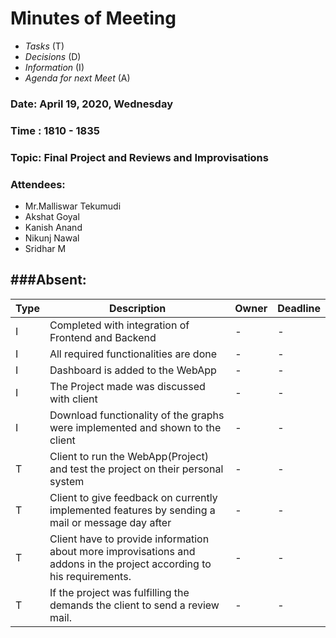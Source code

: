 # Minutes of Meeting

* *Tasks* (T)
* *Decisions* (D)
* *Information* (I)
* *Agenda for next Meet* (A)

 
### Date: April 19, 2020, Wednesday

### Time : 1810 - 1835

### Topic: Final Project and Reviews and Improvisations 

### Attendees:
- Mr.Malliswar Tekumudi
- Akshat Goyal
- Kanish Anand
- Nikunj Nawal
- Sridhar M

###Absent:
-----------------

**Type** | **Description** | **Owner** | **Deadline** |
---- | ---- | ---- | ---- |
I | Completed with integration of Frontend and Backend | - | - |
I | All required functionalities are done | - | - |
I | Dashboard is added to the WebApp | - | - |
I | The Project made was discussed with client| - | - |
I | Download functionality of the graphs were implemented and shown to the client | - | - | 
T | Client to run the WebApp(Project) and test the project on their personal system| - | - |
T | Client to give feedback on currently implemented features by sending a mail or message day after  | - | - |
T | Client have to provide information about more improvisations and addons in the project according to his requirements. | - | - |
T | If the project was fulfilling the demands the client to send a review mail. | - | - |